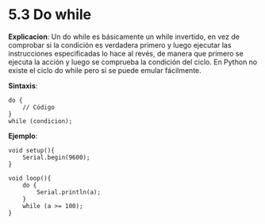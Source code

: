 # **5.3 Do while**

**Explicacion**: Un do while es básicamente un while invertido, en vez de comprobar si la condición es verdadera primero y luego ejecutar las instrucciones especificadas lo hace al revés, de manera que primero se ejecuta la acción y luego se comprueba la condición del ciclo. En Python no existe el ciclo do while pero si se puede emular fácilmente. 

**Sintaxis**: 

```arduino
do {
    // Código 
}
while (condicion);
```
**Ejemplo**:
```arduino
void setup(){
    Serial.begin(9600);
}

void loop(){
    do {
        Serial.println(a);
    } 
    while (a >= 100);
}
```